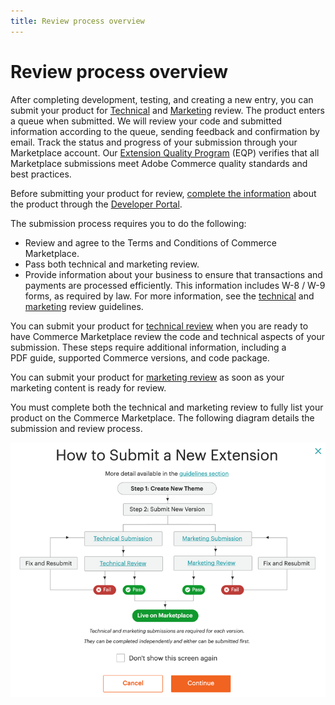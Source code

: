 ```yaml
---
title: Review process overview
---
```


# Review process overview

After completing development, testing, and creating a new entry, you can submit your product for [Technical](submit-for-technical-review.md) and [Marketing](submit-for-marketing-review.md) review. The product enters a queue when submitted. We will review your code and submitted information according to the queue, sending feedback and confirmation by email. Track the status and progress of your submission through your Marketplace account. Our [Extension Quality Program](extension-quality-program.md) (EQP) verifies that all Marketplace submissions meet Adobe Commerce quality standards and best practices.

<InlineAlert variant="info" slots="text"/>

Before submitting your product for review, [complete the information](extension-information.md) about the product through the [Developer Portal](developer-portal.md).

The submission process requires you to do the following:

-  Review and agree to the Terms and Conditions of Commerce Marketplace.
-  Pass both technical and marketing review.
-  Provide information about your business to ensure that transactions and payments are processed efficiently. This information includes W-8 / W-9 forms, as required by law. For more information, see the [technical](technical-review-guidelines.md) and [marketing](marketing-review-guidelines.md) review guidelines.

You can submit your product for [technical review](submit-for-technical-review.md) when you are ready to have Commerce Marketplace review the code and technical aspects of your submission. These steps require additional information, including a PDF guide, supported Commerce versions, and code package.

You can submit your product for [marketing review](submit-for-marketing-review.md) as soon as your marketing content is ready for review.

You must complete both the technical and marketing review to fully list your product on the Commerce Marketplace. The following diagram details the submission and review process.

![](_images/submit-chart1.png)
